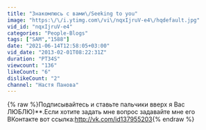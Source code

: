 ```yaml
---
title: "Знакомлюсь с вами\/Seeking to you"
image: "https:\/\/i.ytimg.com\/vi\/nqxIjruV-e4\/hqdefault.jpg"
vid_id: "nqxIjruV-e4"
categories: "People-Blogs"
tags: ["SAM","1588"]
date: "2021-06-14T12:58:05+03:00"
vid_date: "2013-02-01T08:22:31Z"
duration: "PT34S"
viewcount: "136"
likeCount: "6"
dislikeCount: "2"
channel: "Настя Панова"
---
```

{% raw %}Подписывайтесь и ставьте пальчики вверх я Вас ЛЮБЛЮ)**.Если хотите задать мне вопрос задавайте мне его ВКонтакте вот ссылка:<a rel="nofollow" target="blank" href="http://vk.com/id137955203">http://vk.com/id137955203</a>{% endraw %}
